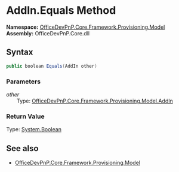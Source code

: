 # AddIn.Equals Method  
**Namespace:** [OfficeDevPnP.Core.Framework.Provisioning.Model](OfficeDevPnP.Core.Framework.Provisioning.Model.md)  
**Assembly:** OfficeDevPnP.Core.dll  
## Syntax
```C#
public boolean Equals(AddIn other)
```
### Parameters
*other*  
&emsp;&emsp;Type: [OfficeDevPnP.Core.Framework.Provisioning.Model.AddIn](OfficeDevPnP.Core.Framework.Provisioning.Model.AddIn.md) 
&emsp;&emsp;  
  
### Return Value
Type: [System.Boolean](System.Boolean.md  
)
## See also
- [OfficeDevPnP.Core.Framework.Provisioning.Model](OfficeDevPnP.Core.Framework.Provisioning.Model.md)
